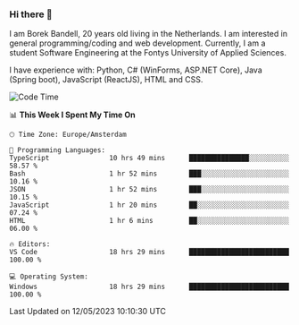 ### Hi there 👋

I am Borek Bandell, 20 years old living in the Netherlands. I am interested in general programming/coding and web development. Currently, I am a student Software Engineering at the Fontys University of Applied Sciences.

I have experience with: Python, C# (WinForms, ASP.NET Core), Java (Spring boot), JavaScript (ReactJS), HTML and CSS.

<!--START_SECTION:waka-->
![Code Time](http://img.shields.io/badge/Code%20Time-565%20hrs%205%20mins-blue)

📊 **This Week I Spent My Time On** 

```text
🕑︎ Time Zone: Europe/Amsterdam

💬 Programming Languages: 
TypeScript               10 hrs 49 mins      ███████████████░░░░░░░░░░   58.57 % 
Bash                     1 hr 52 mins        ███░░░░░░░░░░░░░░░░░░░░░░   10.16 % 
JSON                     1 hr 52 mins        ███░░░░░░░░░░░░░░░░░░░░░░   10.15 % 
JavaScript               1 hr 20 mins        ██░░░░░░░░░░░░░░░░░░░░░░░   07.24 % 
HTML                     1 hr 6 mins         ██░░░░░░░░░░░░░░░░░░░░░░░   06.00 % 

🔥 Editors: 
VS Code                  18 hrs 29 mins      █████████████████████████   100.00 % 

💻 Operating System: 
Windows                  18 hrs 29 mins      █████████████████████████   100.00 % 
```


 Last Updated on 12/05/2023 10:10:30 UTC
<!--END_SECTION:waka-->

<!--**tcBorek2002/tcBorek2002** is a ✨ _special_ ✨ repository because its `README.md` (this file) appears on your GitHub profile.

Here are some ideas to get you started:

- 🔭 I’m currently working on ...
- 🌱 I’m currently learning ...
- 👯 I’m looking to collaborate on ...
- 🤔 I’m looking for help with ...
- 💬 Ask me about ...
- 📫 How to reach me: ...
- 😄 Pronouns: ...
- ⚡ Fun fact: ...
-->
